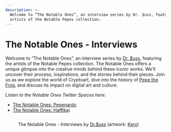 ```yaml
---
description: >-
  Welcome to “The Notable Ones”, an interview series by Dr. $uss, featuring the
  artists of the Notable Pepes collection.
---
```


# The Notable Ones - Interviews

Welcome to “The Notable Ones”, an interview series by [Dr. $uss](https://twitter.com/thedrsuss), featuring the artists of the Notable Pepes collection. The Notable Ones offers a unique glimpse into the creative minds behind these iconic works. We'll uncover their process, inspirations, and the stories behind their pieces. Join us as we explore the world of Cryptoart, dive into the history of [Pepe the Frog](../../../chapter-1-historical-lore/the-creation-pepe-the-frog/birth-of-pepe-the-frog.md), and discuss its impact on digital art and culture.

_Listen to the Notable Ones Twitter Spaces here:_

* [The Notable Ones: Pepenardo](https://twitter.com/i/spaces/1lDGLnMgwnMxm?s=20)
* [The Notable Ones: Hafftka](https://twitter.com/i/spaces/1BRJjZYYpgWJw?s=20)\


<figure><img src="../../../.gitbook/assets/photo_2023-04-27 13.45.43.jpeg" alt=""><figcaption><p>The Notable Ones - Interviews by <a href="https://twitter.com/thedrsuss">Dr.$uss</a> (artwork: <a href="https://twitter.com/KeroNFTs">Kero</a>)</p></figcaption></figure>
